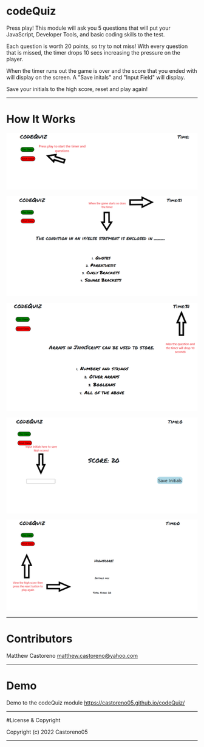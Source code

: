 # codeQuiz

Press play! This module will ask you 5 questions that will put your JavaScript, Developer Tools, and basic coding skills to the test.

Each question is worth 20 points, so try to not miss! With every question that is missed, the timer drops 10 secs increasing the pressure on the player.

When the timer runs out the game is over and the score that you ended with will display on the screen. A "Save initals" and "Input Field" will display.

Save your initials to the high score, reset and play again!

---

# How It Works

![codeQuiz](./Images/Start%20Game.png)

![codeQuiz](./Images/Questions%26Timer.png)

![codeQuiz](./Images/TimeDrop.png)

![codeQuiz](./Images/Initials%20.png)

![codeQuiz](./Images/End%20Game.png)

---

# Contributors

Matthew Castoreno <matthew.castoreno@yahoo.com>

---

# Demo

Demo to the codeQuiz module https://castoreno05.github.io/codeQuiz/

---

#License & Copyright

Copyright (c) 2022 Castoreno05

---